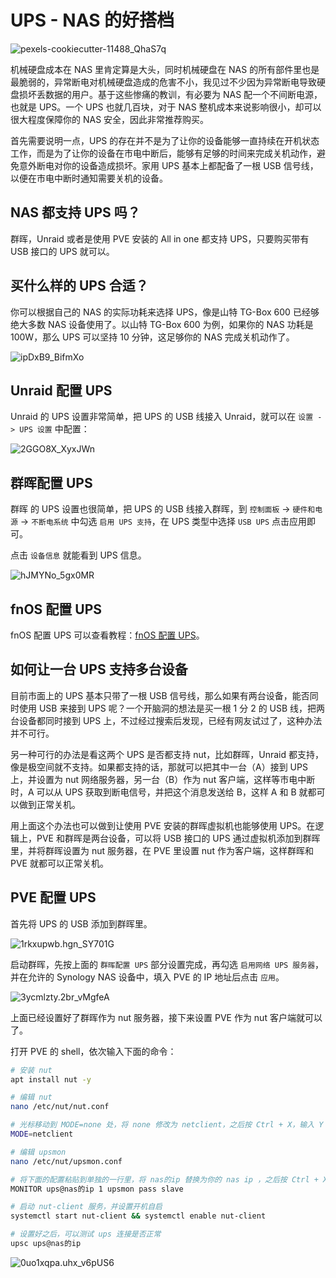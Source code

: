 # UPS - NAS 的好搭档

![pexels-cookiecutter-11488_QhaS7q](https://img-1255332810.cos.ap-chengdu.myqcloud.com/pexels-cookiecutter-11488_QhaS7q.jpg)

机械硬盘成本在 NAS 里肯定算是大头，同时机械硬盘在 NAS 的所有部件里也是最脆弱的，异常断电对机械硬盘造成的危害不小，我见过不少因为异常断电导致硬盘损坏丢数据的用户。基于这些惨痛的教训，有必要为 NAS 配一个不间断电源，也就是 UPS。一个 UPS 也就几百块，对于 NAS 整机成本来说影响很小，却可以很大程度保障你的 NAS 安全，因此非常推荐购买。

首先需要说明一点，UPS 的存在并不是为了让你的设备能够一直持续在开机状态工作，而是为了让你的设备在市电中断后，能够有足够的时间来完成关机动作，避免意外断电对你的设备造成损坏。家用 UPS 基本上都配备了一根 USB 信号线，以便在市电中断时通知需要关机的设备。

## NAS 都支持 UPS 吗？

群晖，Unraid 或者是使用 PVE 安装的 All in one 都支持 UPS，只要购买带有 USB 接口的 UPS 就可以。

## 买什么样的 UPS 合适？

你可以根据自己的 NAS 的实际功耗来选择 UPS，像是山特 TG-Box 600 已经够绝大多数 NAS 设备使用了。以山特 TG-Box 600 为例，如果你的 NAS 功耗是 100W，那么 UPS 可以坚持 10 分钟，这足够你的 NAS 完成关机动作了。

![ipDxB9_BifmXo](https://img-1255332810.cos.ap-chengdu.myqcloud.com/ipDxB9_BifmXo.png)

## Unraid 配置 UPS

Unraid 的 UPS 设置非常简单，把 UPS 的 USB 线接入 Unraid，就可以在 `设置 -> UPS 设置` 中配置：

![2GGO8X_XyxJWn](https://img-1255332810.cos.ap-chengdu.myqcloud.com/2GGO8X_XyxJWn.png)

## 群晖配置 UPS

群晖 的 UPS 设置也很简单，把 UPS 的 USB 线接入群晖，到 `控制面板` -> `硬件和电源` -> `不断电系统` 中勾选 `启用 UPS 支持`，在 UPS 类型中选择 `USB UPS` 点击应用即可。

点击 `设备信息` 就能看到 UPS 信息。

![hJMYNo_5gx0MR](https://img-1255332810.cos.ap-chengdu.myqcloud.com/hJMYNo_5gx0MR.png)

## fnOS 配置 UPS

fnOS 配置 UPS 可以查看教程：[fnOS 配置 UPS](/fnos/ups.md)。

## 如何让一台 UPS 支持多台设备

目前市面上的 UPS 基本只带了一根 USB 信号线，那么如果有两台设备，能否同时使用 USB 来接到 UPS 呢？一个开脑洞的想法是买一根 1 分 2 的 USB 线，把两台设备都同时接到 UPS 上，不过经过搜索后发现，已经有网友试过了，这种办法并不可行。

另一种可行的办法是看这两个 UPS 是否都支持 nut，比如群晖，Unraid 都支持，像是极空间就不支持。如果都支持的话，那就可以把其中一台（A）接到 UPS 上，并设置为 nut 网络服务器，另一台（B）作为 nut 客户端，这样等市电中断时，A 可以从 UPS 获取到断电信号，并把这个消息发送给 B，这样 A 和 B 就都可以做到正常关机。

用上面这个办法也可以做到让使用 PVE 安装的群晖虚拟机也能够使用 UPS。在逻辑上，PVE 和群晖是两台设备，可以将 USB 接口的 UPS 通过虚拟机添加到群晖里，并将群晖设置为 nut 服务器，在 PVE 里设置 nut 作为客户端，这样群晖和 PVE 就都可以正常关机。

## PVE 配置 UPS

首先将 UPS 的 USB 添加到群晖里。

![1rkxupwb.hgn_SY701G](https://img-1255332810.cos.ap-chengdu.myqcloud.com/1rkxupwb.hgn_SY701G.png)

启动群晖，先按上面的 `群晖配置 UPS` 部分设置完成，再勾选 `启用网络 UPS 服务器`，并在允许的 Synology NAS 设备中，填入 PVE 的 IP 地址后点击 `应用`。

![3ycmlzty.2br_vMgfeA](https://img-1255332810.cos.ap-chengdu.myqcloud.com/3ycmlzty.2br_vMgfeA.png)

上面已经设置好了群晖作为 nut 服务器，接下来设置 PVE 作为 nut 客户端就可以了。

打开 PVE 的 shell，依次输入下面的命令：

```sh
# 安装 nut
apt install nut -y

# 编辑 nut
nano /etc/nut/nut.conf

# 光标移动到 MODE=none 处，将 none 修改为 netclient，之后按 Ctrl + X，输入 Y 保存退出
MODE=netclient

# 编辑 upsmon
nano /etc/nut/upsmon.conf

# 将下面的配置粘贴到单独的一行里，将 nas的ip 替换为你的 nas ip ，之后按 Ctrl + X，输入 Y 保存退出
MONITOR ups@nas的ip 1 upsmon pass slave

# 启动 nut-client 服务，并设置开机自启
systemctl start nut-client && systemctl enable nut-client

# 设置好之后，可以测试 ups 连接是否正常
upsc ups@nas的ip
```

![0uo1xqpa.uhx_v6pUS6](https://img-1255332810.cos.ap-chengdu.myqcloud.com/0uo1xqpa.uhx_v6pUS6.png)